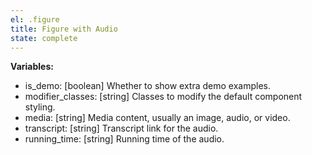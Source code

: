 ```yaml
---
el: .figure
title: Figure with Audio
state: complete
---
```


__Variables:__
* is_demo: [boolean] Whether to show extra demo examples.
* modifier_classes: [string] Classes to modify the default component styling.
* media: [string] Media content, usually an image, audio, or video.
* transcript: [string] Transcript link for the audio.
* running_time: [string] Running time of the audio.
